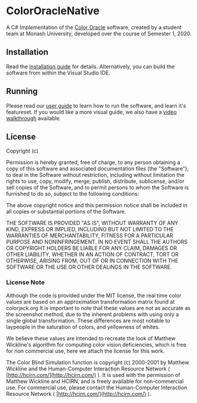 # ColorOracleNative
A C# Implementation of the [Color Oracle](https://www.colororacle.org) software, created by a student team at Monash University, developed over the course of Semester 1, 2020. 

## Installation
Read the [installation guide](INSTALL_GUIDE.md) for details. Alternatively, you can build the software from within the Visual Studio IDE.

## Running
Please read our [user guide](USER_GUIDE.md) to learn how to run the software, and learn it's featureset. If you would like a more visual guide, we also have a [video walkthrough](https://www.youtube.com/watch?v=f5dhUYKFQic) available.

## License

Copyright (c)

Permission is hereby granted, free of charge, to any person obtaining a copy of this software and associated documentation files (the "Software"), to deal in the Software without restriction, including without limitation the rights to use, copy, modify, merge, publish, distribute, sublicense, and/or sell copies of the Software, and to permit persons to whom the Software is furnished to do so, subject to the following conditions:

The above copyright notice and this permission notice shall be included in all copies or substantial portions of the Software.

THE SOFTWARE IS PROVIDED "AS IS", WITHOUT WARRANTY OF ANY KIND, EXPRESS OR IMPLIED, INCLUDING BUT NOT LIMITED TO THE WARRANTIES OF MERCHANTABILITY, FITNESS FOR A PARTICULAR PURPOSE AND NONINFRINGEMENT. IN NO EVENT SHALL THE AUTHORS OR COPYRIGHT HOLDERS BE LIABLE FOR ANY CLAIM, DAMAGES OR OTHER LIABILITY, WHETHER IN AN ACTION OF CONTRACT, TORT OR OTHERWISE, ARISING FROM, OUT OF OR IN CONNECTION WITH THE SOFTWARE OR THE USE OR OTHER DEALINGS IN THE SOFTWARE.

### License Note
Although the code is provided under the MIT license, the real time color values are based on an approximation transformation matrix found at colorjack.org It is important to note that these values are not as accurate as the screenshot method, due to the inherent problems with using only a single global transformation. These differences are most notable to laypeople in the saturation of colors, and yellowness of whites.

We believe these values are intended to recreate the look of Matthew Wickline's algorithm for computing color vision deficiencies, which is free for non commercial use, here we attach the license for this work.

The Color Blind Simulation function is copyright (c) 2000-2001 by Matthew Wickline and the Human-Computer Interaction Resource Network ( [http://hcirn.com/](http://hcirn.com/) ). It is used with the permission of Matthew Wickline and HCIRN, and is freely available for non-commercial use. For commercial use, please contact the Human-Computer Interaction Resource Network (  [http://hcirn.com/](http://hcirn.com/)  ).

